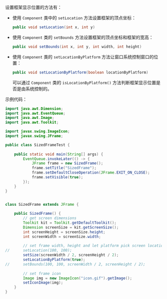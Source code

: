 设置框架显示位置的方法有：

+ 使用 `Component` 类中的 `setLocation` 方法设置框架的顶点坐标：

  ```java
  public void setLocation(int x, int y)
  ```

+ 使用 `Component` 类的 `setBounds` 方法设置框架的顶点坐标和框架的宽高：

  ```java
  public void setBounds(int x, int y, int width, int height)
  ```

+ 使用 `Component` 类的 `setLocationByPlatform` 方法让窗口系统控制窗口的位置：

  ```java
  public void setLocationByPlatform(boolean locationByPlatform)
  ```
  可以通过 `Component` 类的 `isLocationByPlatform()` 方法判断框架显示位置是否是由系统控制的。

示例代码：

```java
import java.awt.Dimension;
import java.awt.EventQueue;
import java.awt.Image;
import java.awt.Toolkit;

import javax.swing.ImageIcon;
import javax.swing.JFrame;

public class SizedFrameTest {
	
	public static void main(String[] args) {
		EventQueue.invokeLater(() -> {
			JFrame frame = new SizedFrame();
			frame.setTitle("SizedFrame");
			frame.setDefaultCloseOperation(JFrame.EXIT_ON_CLOSE);
			frame.setVisible(true);
		});
	}
}


class SizedFrame extends JFrame {
	
	public SizedFrame() {
		// get screen dimensions
		Toolkit kit = Toolkit.getDefaultToolkit();
		Dimension screenSize = kit.getScreenSize();
		int screenHeight = screenSize.height;
		int screenWidth = screenSize.width;
		
		// set frame width, height and let platform pick screen location
//		setLocation(100, 100);
		setSize(screenWidth / 2, screenHeight / 2);
		setLocationByPlatform(true);
//		setBounds(100, 100, screenWidth / 2, screenHeight / 2);
		
		// set frame icon
		Image img = new ImageIcon("icon.gif").getImage();
		setIconImage(img);
	}
}
```

